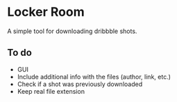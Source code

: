 Locker Room
===========
A simple tool for downloading dribbble shots.

To do
-----
* GUI
* Include additional info with the files (author, link, etc.)
* Check if a shot was previously downloaded
* Keep real file extension